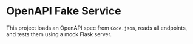 # OpenAPI Fake Service
This project loads an OpenAPI spec from `Code.json`, reads all endpoints, and tests them using a mock Flask server.
